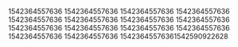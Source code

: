 1542364557636
1542364557636
1542364557636
1542364557636
1542364557636
1542364557636
1542364557636
1542364557636
1542364557636
1542364557636
1542364557636
1542364557636
1542364557636
1542364557636
15423645576361542590922628